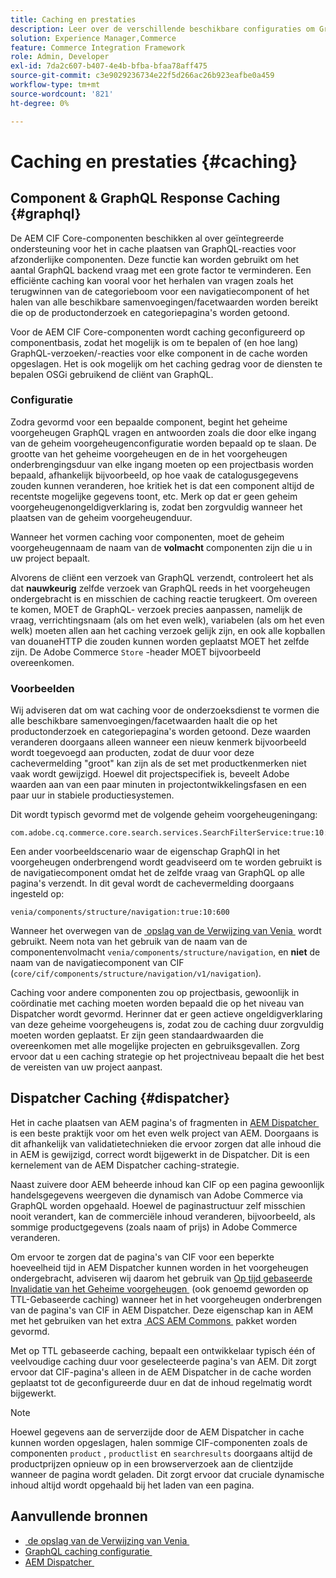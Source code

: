 ```yaml
---
title: Caching en prestaties
description: Leer over de verschillende beschikbare configuraties om GraphQL en inhoud het in cache plaatsen toe te laten om de prestaties van uw handelsimplementatie te optimaliseren.
solution: Experience Manager,Commerce
feature: Commerce Integration Framework
role: Admin, Developer
exl-id: 7da2c607-b407-4e4b-bfba-bfaa78aff475
source-git-commit: c3e9029236734e22f5d266ac26b923eafbe0a459
workflow-type: tm+mt
source-wordcount: '821'
ht-degree: 0%

---
```


# Caching en prestaties {#caching}

## Component &amp; GraphQL Response Caching {#graphql}

De AEM CIF Core-componenten beschikken al over geïntegreerde ondersteuning voor het in cache plaatsen van GraphQL-reacties voor afzonderlijke componenten. Deze functie kan worden gebruikt om het aantal GraphQL backend vraag met een grote factor te verminderen. Een efficiënte caching kan vooral voor het herhalen van vragen zoals het terugwinnen van de categorieboom voor een navigatiecomponent of het halen van alle beschikbare samenvoegingen/facetwaarden worden bereikt die op de productonderzoek en categoriepagina&#39;s worden getoond.

Voor de AEM CIF Core-componenten wordt caching geconfigureerd op componentbasis, zodat het mogelijk is om te bepalen of (en hoe lang) GraphQL-verzoeken/-reacties voor elke component in de cache worden opgeslagen. Het is ook mogelijk om het caching gedrag voor de diensten te bepalen OSGi gebruikend de cliënt van GraphQL.

### Configuratie

Zodra gevormd voor een bepaalde component, begint het geheime voorgeheugen GraphQL vragen en antwoorden zoals die door elke ingang van de geheim voorgeheugenconfiguratie worden bepaald op te slaan. De grootte van het geheime voorgeheugen en de in het voorgeheugen onderbrengingsduur van elke ingang moeten op een projectbasis worden bepaald, afhankelijk bijvoorbeeld, op hoe vaak de catalogusgegevens zouden kunnen veranderen, hoe kritiek het is dat een component altijd de recentste mogelijke gegevens toont, etc. Merk op dat er geen geheim voorgeheugenongeldigverklaring is, zodat ben zorgvuldig wanneer het plaatsen van de geheim voorgeheugenduur.

Wanneer het vormen caching voor componenten, moet de geheim voorgeheugennaam de naam van de **volmacht** componenten zijn die u in uw project bepaalt.

Alvorens de cliënt een verzoek van GraphQL verzendt, controleert het als dat **nauwkeurig** zelfde verzoek van GraphQL reeds in het voorgeheugen ondergebracht is en misschien de caching reactie terugkeert. Om overeen te komen, MOET de GraphQL- verzoek precies aanpassen, namelijk de vraag, verrichtingsnaam (als om het even welk), variabelen (als om het even welk) moeten allen aan het caching verzoek gelijk zijn, en ook alle kopballen van douaneHTTP die zouden kunnen worden geplaatst MOET het zelfde zijn. De Adobe Commerce `Store` -header MOET bijvoorbeeld overeenkomen.

### Voorbeelden

Wij adviseren dat om wat caching voor de onderzoeksdienst te vormen die alle beschikbare samenvoegingen/facetwaarden haalt die op het productonderzoek en categoriepagina&#39;s worden getoond. Deze waarden veranderen doorgaans alleen wanneer een nieuw kenmerk bijvoorbeeld wordt toegevoegd aan producten, zodat de duur voor deze cachevermelding &quot;groot&quot; kan zijn als de set met productkenmerken niet vaak wordt gewijzigd. Hoewel dit projectspecifiek is, beveelt Adobe waarden aan van een paar minuten in projectontwikkelingsfasen en een paar uur in stabiele productiesystemen.

Dit wordt typisch gevormd met de volgende geheim voorgeheugeningang:

```
com.adobe.cq.commerce.core.search.services.SearchFilterService:true:10:3600
```

Een ander voorbeeldscenario waar de eigenschap GraphQl in het voorgeheugen onderbrengend wordt geadviseerd om te worden gebruikt is de navigatiecomponent omdat het de zelfde vraag van GraphQL op alle pagina&#39;s verzendt. In dit geval wordt de cachevermelding doorgaans ingesteld op:

```
venia/components/structure/navigation:true:10:600
```

Wanneer het overwegen van de [&#x200B; opslag van de Verwijzing van Venia &#x200B;](https://github.com/adobe/aem-cif-guides-venia) wordt gebruikt. Neem nota van het gebruik van de naam van de componentenvolmacht `venia/components/structure/navigation`, en **niet** de naam van de navigatiecomponent van CIF (`core/cif/components/structure/navigation/v1/navigation`).

Caching voor andere componenten zou op projectbasis, gewoonlijk in coördinatie met caching moeten worden bepaald die op het niveau van Dispatcher wordt gevormd. Herinner dat er geen actieve ongeldigverklaring van deze geheime voorgeheugens is, zodat zou de caching duur zorgvuldig moeten worden geplaatst. Er zijn geen standaardwaarden die overeenkomen met alle mogelijke projecten en gebruiksgevallen. Zorg ervoor dat u een caching strategie op het projectniveau bepaalt die het best de vereisten van uw project aanpast.

## Dispatcher Caching {#dispatcher}

Het in cache plaatsen van AEM pagina&#39;s of fragmenten in [&#x200B; AEM Dispatcher &#x200B;](https://experienceleague.adobe.com/docs/experience-manager-dispatcher/using/dispatcher.html?lang=nl-NL) is een beste praktijk voor om het even welk project van AEM. Doorgaans is dit afhankelijk van validatietechnieken die ervoor zorgen dat alle inhoud die in AEM is gewijzigd, correct wordt bijgewerkt in de Dispatcher. Dit is een kernelement van de AEM Dispatcher caching-strategie.

Naast zuivere door AEM beheerde inhoud kan CIF op een pagina gewoonlijk handelsgegevens weergeven die dynamisch van Adobe Commerce via GraphQL worden opgehaald. Hoewel de paginastructuur zelf misschien nooit verandert, kan de commerciële inhoud veranderen, bijvoorbeeld, als sommige productgegevens (zoals naam of prijs) in Adobe Commerce veranderen.

Om ervoor te zorgen dat de pagina&#39;s van CIF voor een beperkte hoeveelheid tijd in AEM Dispatcher kunnen worden in het voorgeheugen ondergebracht, adviseren wij daarom het gebruik van [&#x200B; Op tijd gebaseerde Invalidatie van het Geheime voorgeheugen &#x200B;](https://experienceleague.adobe.com/docs/experience-manager-dispatcher/using/configuring/dispatcher-configuration.html?lang=nl-NL#configuring-time-based-cache-invalidation-enablettl) (ook genoemd geworden op TTL-Gebaseerde caching) wanneer het in het voorgeheugen onderbrengen van de pagina&#39;s van CIF in AEM Dispatcher. Deze eigenschap kan in AEM met het gebruiken van het extra [&#x200B; ACS AEM Commons &#x200B;](https://adobe-consulting-services.github.io/acs-aem-commons/) pakket worden gevormd.

Met op TTL gebaseerde caching, bepaalt een ontwikkelaar typisch één of veelvoudige caching duur voor geselecteerde pagina&#39;s van AEM. Dit zorgt ervoor dat CIF-pagina&#39;s alleen in de AEM Dispatcher in de cache worden geplaatst tot de geconfigureerde duur en dat de inhoud regelmatig wordt bijgewerkt.

>[!NOTE]
>
>Hoewel gegevens aan de serverzijde door de AEM Dispatcher in cache kunnen worden opgeslagen, halen sommige CIF-componenten zoals de componenten `product` , `productlist` en `searchresults` doorgaans altijd de productprijzen opnieuw op in een browserverzoek aan de clientzijde wanneer de pagina wordt geladen. Dit zorgt ervoor dat cruciale dynamische inhoud altijd wordt opgehaald bij het laden van een pagina.

## Aanvullende bronnen

- [&#x200B; de opslag van de Verwijzing van Venia &#x200B;](https://github.com/adobe/aem-cif-guides-venia)
- [&#x200B; GraphQL caching configuratie &#x200B;](https://github.com/adobe/commerce-cif-graphql-client#caching)
- [&#x200B; AEM Dispatcher &#x200B;](https://experienceleague.adobe.com/docs/experience-manager-dispatcher/using/dispatcher.html?lang=nl-NL)
